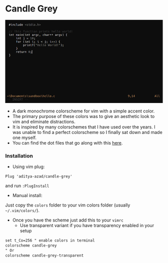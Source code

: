 # Candle Grey

![screenshot](screenshot.png)

- A dark monochrome colorscheme for vim with a simple accent color.
- The primary purpose of these colors was to give an aesthetic look to vim and eliminate distractions.
- It is inspired by many colorschemes that I have used over the years. I was unable to find a perfect colorscheme so I finally sat down and made one myself.
- You can find the dot files that go along with this [here](https://github.com/aditya-azad/configs).

### Installation

- Using vim plug:

```vim
Plug 'aditya-azad/candle-grey'
```

and run `:PlugInstall`

- Manual install:

Just copy the `colors` folder to your vim colors folder (usually `~/.vim/colors/`).

- Once you have the scheme just add this to your `vimrc`
  - Use transparent variant if you have transparency enabled in your setup

```vim
set t_Co=256 " enable colors in terminal
colorscheme candle-grey
" Or
colorscheme candle-grey-transparent
```
